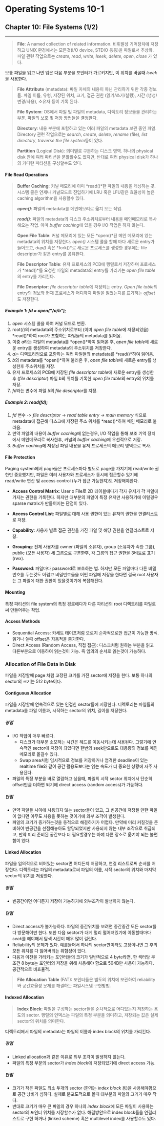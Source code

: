 # Operating Systems 10-1
## Chapter 10: File Systems (1/2)
<hr>

> **File**: A named collection of related information. 비휘발성 기억장치에 저장하고 UNIX 환경에서는 모든것(I/O device, STDIO 등등)을 파일로서 추상화. 파일 관련 작업으로는 *create*, *read*, *write*, *lseek*, *delete*, *open*, *close* 가 있다.

보통 파일을 읽고 나면 읽은 다음 부분을 포인터가 가르키지만, 이 위치를 바꿀때 *lseek*을 사용한다.

> **File Attribute** (metadata): 파일 자체의 내용이 아닌 관리하기 위한 각종 정보들. 파일 이름, 유형, 저장된 위치, 크기, 접근 권한 (읽기/쓰기/실행), 시간 (생성/변경/사용), 소유자 등이 기록 된다.
>
> **File System**: OS에서 파일 및 파일의 metadata, 디렉토리 정보들을 관리하는 부분. 파일의 보호 및 저장 방법들을 결정한다.
>
> **Directory**: 내용 부분에 포함하고 있는 여러 파일의 metadata 보관 중인 파일. Directory 관련 작업으로는 *search*, *create*, *delete*, *rename* (file), *list directory*, *traverse the file system*등이 있다.
>
> **Partition** (Logical Disk): 의미별로 구분하는 디스크 영역. 하나의 physical disk 안에 여러 파티션을 분할할수도 있지만, 반대로 여러 physical disk가 하나의 커다란 파티션을 구성할수도 있다.

#### File Read Operations

> **Buffer Caching**: 커널 메모리에 이미 *read()*한 파일의 내용을 캐싱하는 곳. 시스템 콜은 언제나 커널모드로 진입하기에 LRU 혹은 LFU같은 효율성이 높은 caching algorithm을 사용할수 있다.
>
> ***open()***: 파일의 metadata를 메인메모리로 옮겨 오는 작업.
>
> ***read()***: 파일의 metadata의 디스크 주소위치로부터 내용을 메인메모리로 복사해오는 작업. 이미 *buffer caching*에 있을 경우 I/O 작업은 하지 않는다.
>
> **Open File Table**: 커널 메모리에 있는 모든 *open()*된 메인 메모리에 있는 metadata의 위치를 저장한다. *open()* 시스템 콜을 할때 마다 새로운 entry가 들어오고, *dup()* 혹은 *fork()*로 새로운 프로세스를 생성한 경우에는 file descriptor가 같은 entry를 공유한다.
>
> **File Descriptor Table**: 유저 프로세스의 PCB에 행렬로서 저장하며 프로세스가 *read()*를 요청한 파일의 metadata의 entry를 가리키는 *open file table*의 entry를 가리킨다.
>
> **File Descriptor**: *file descriptor table*에 저장되는 entry. *Open file table*의 entry의 정보와 현재 프로세스가 어디까지 파일을 읽었는지를 표기하는 *offset*도 저장한다.

##### Example 1: *fd = open("/a/b");*

1. *open* 시스템 콜을 하여 커널 모드로 변환.
2. root(/)의 metadata의 주소위치로부터 (이미 *open file table*에 저장되있음) *read()*하여 root가 포함하는 파일들의 metadata를 읽어옴.
3. 이중 *a*라는 파일의 metadata를 *open()*하여 읽어온 후, *open file table*에 새로운 entry를 생성하여 metadata의 주소위치를 저장한다.
4. *a*는 디렉토리임으로 포함하는 여러 파일들의 metadata를 *read()*하여 읽어옴.
5. *b*의 metadata를 *open()*하여 불러온 후, *open file table*에 새로운 entry를 생성한후 주소위치를 저장.
6. 유저 프로세스의 PCB에 저장된 *file descriptor table*에 새로운 entry를 생성한 후 (*file descriptor*) 파일 *b*의 위치를 기록한 *open file table*의 entry의 위치를 저장.
7. *fd*라는 변수에 파일 *b*의 *file descriptor*를 지정.

##### Example 2: *read(fd);*

1. *fd* 변수 -> *file descriptor* -> *read table entry* -> *main memory* 식으로 metadata에 접근해 디스크에 저장된 주소 위치를 *read()*하여 메인 메모리로 불러옴.
2. 만약 파일의 내용이 *buffer caching*에 없는경우, I/O 작업을 통해 보조 기억 장치에서 메인메모리로 복사한후, 커널의 *buffer caching*에 우선적으로 저장.
2. *Buffer caching*에 저장된 파일 내용을 유저 프로세스의 메모리 영역으로 복사.

#### File Protection

Paging system에서 page들은 프로세스마다 별도로 page를 가지기에 read/write 권한만 중요했지만, 파일은 여러 사용자와 프로세스가 동시에 접근할수 있기에 read/write 연산 및 access control (누가 접근 가능한지)도 저장해야한다.

- **Access Control Matrix**: User x File로 2D 테이블에다가 각자 유저가 각 파일에 가지는 권한을 기록한다. 하지만 대부분의 파일이 특정 유저만 사용하기에 이럴경우 sparse matrix가 만들어지는 단점이 있다.

- **Access Control List**: 파일별로 대해 사용 권한이 있는 유저의 권한을 연결리스트로 저장.

- **Capability**: 사용자 별로 접근 권한을 가진 파일 및 해당 권한을 연결리스트로 저장.

- **Grouping**: 전체 사용자를 owner (파일의 소유자), group (소유자가 속한 그룹), public (모든 사용자) 세 그룹으로 구분한후, 각 그룹의 접근 권한을 3비트로 표기 (rwx).

- **Password**: 파일마다 password로 보호하는 법. 하지만 모든 파일마다 다른 비밀번호를 두는것도 어렵고 비밀번호들을 어떤 파일에 저장을 한다면 결국 root 사용자는 그 파일에 대한 권한이 있을것이기에 복잡해진다.

#### Mounting

특정 파티션의 file system의 특정 경로에다가 다른 파티션의 root 디렉토리를 파일로써 만들어주는 작업.

#### Access Methods

- Sequential Access: 카세트 테이프처럼 오로지 순차적으로만 접근이 가능한 방식. 읽거나 쓸때 offset은 자동적을 증가한다.
- Direct Access (Random Access, 직접 접근): 디스크처럼 원하는 부분을 읽고 다른부분으로 이동하여 읽는것이 가능. 즉 임의의 순서로 읽는것이 가능하다.

### Allocation of File Data in Disk

파일을 저장할때 page 처럼 고정된 크기를 가진 sector에 저장을 한다. 보통 하나의 sector의 크기는 512 byte이다.

#### Contiguous Allocation

파일을 저장할때 연속적으로 있는 인접한 sector들에 저장한다. 디렉토리는 파일들의 metadata를 파일 이름과, 시작하는 sector의 위치, 길이를 저장한다.

##### 장점

- I/O 작업이 매우 빠르다.
  - 디스크가 대부분 소모하는 시간은 헤드를 이동시키는데 사용된다. 그렇기에 연속적인 sector에 저장이 되있다면 한번의 seek만으로도 대용량의 정보를 메인 메모리로 옮길수 있다.
  - Swap area처럼 임시적으로 정보를 저장하거나 엄격한 deadline이 있는 realtime file와 같이 공간 활용도보다는 읽는 속도가 더 중요한 상황에 자주 사용된다. 
- 파일의 특정 부분을 바로 열람하고 싶을때, 파일의 시작 sector 위치에서 단순히 offset만큼 더하면 되기에 direct access (random access)가 가능하다.

##### 단점

- 만약 파일들 사이에 사용되지 않는 sector들이 있고, 그 빈공간에 저장될 만한 파일이 없다면 아무도 사용을 못하는 것이기에 외부 조각이 발생한다.
- 파일의 크기가 증가하는것을 동적으로 해결하기가 어렵다. 만약에 미리 커질것을 준비하여 빈공간을 선점해놓아도 할당되었지만 사용되지 않는 내부 조각으로 취급되고, 만약 미리 준비된 공간보다 더 필요할경우는 아얘 다른 장소로 옮겨야 되는 불편함이 있다.

#### Linked Allocation

파일을 임의적으로 비어있는 sector면 어디든지 저장하고, 연결 리스트로써 순서를 저장한다. 디렉토리는 파일의 metadata로써 파일의 이름, 시작 sector의 위치와 마지막 sector의 위치를 저장한다.

##### 장점

- 빈공간이면 어디든지 저장이 가능하기에 외부조각이 발생하지 않는다.

##### 단점

- Direct access가 불가능하다. 파일의 중간위치를 보려면 중간중간 모든 sector를 다 방문해야만 한다. 또한 다음 sector가 대게 멀리 떨어져있기에 이동할때마다 *seek*를 해야해서 탐색 시간이 매우 많이 걸린다.
- Reliability의 문제가 있다. 예를들어서 하나의 sector만이라도 고장이나면 그 후의 모든 위치를 다 잃어버리는 위험성이 있다.
- 다음과 이전을 가리키는 포인터들의 크기가 일반적으로 4 byte라면, 한 섹터당 무조건 8 byte는 포인터의 저장을 위해 사용해야 함으로 504B만 사용이 가능하다. 공간적으로 비효율적.

> **File Allocation Table** (FAT): 포인터들은 별도의 위치에 보관하여 reliability와 공간효율성 문제를 해결하는 파일시스템 구현방법.

#### Indexed Allocation

> **Index Block**: 파일을 구성하는 sector들을 순차적으로 어디있는지 저장하는 용도의 sector. 행렬의 인덱스는 파일의 특정 부분을 의미하고, 저장되는 값은 실제 sector의 위치를 의미한다.

디렉토리에서 파일의 metadata는 파일의 이름과 index block의 위치를 가리킨다.

##### 장점

- Linked allocation과 같은 이유로 외부 조각이 발생하지 않는다.
- 파일의 특정 부분의 sector가 *index block*에 저장되있기에 direct access 가능.

##### 단점

- 크기가 작은 파일도 최소 두개의 sector (한개는 *index block* 용)을 사용해야함으로 공간 낭비가 심하다. 실제로 분포도적으로 볼때 대부분의 파일의 크기가 매우 작다.
- 반대로 크기가 매우 큰 파일의 경우 하나의 *index block*에 모든 파일이 사용하는 sector의 포인터 위치를 저장할수가 없다. 해결방안으로 index block들을 연결리스트로 구현 하거나 (linked scheme) 혹은 multilevel index를 사용할수도 있다.
